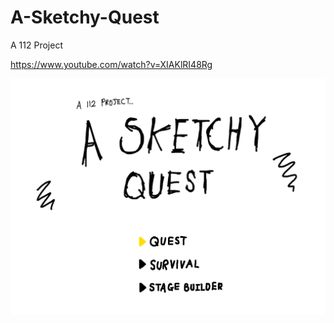 # A-Sketchy-Quest
A 112 Project

https://www.youtube.com/watch?v=XIAKlRI48Rg

![Title Screen](https://raw.githubusercontent.com/Piratach/A-Sketchy-Quest/master/aSketchyQuestTitleScreen.png)
